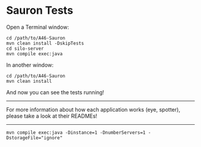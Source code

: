 # Sauron Tests

Open a Terminal window:

```shell
cd /path/to/A46-Sauron
mvn clean install -DskipTests
cd silo-server
mvn compile exec:java
```

In another window:

```shell
cd /path/to/A46-Sauron
mvn clean install
```

And now you can see the tests running!

---

For more information about how each application works (eye, spotter),
please take a look at their READMEs!


---


```
mvn compile exec:java -Dinstance=1 -DnumberServers=1 -DstorageFile="ignore"
```